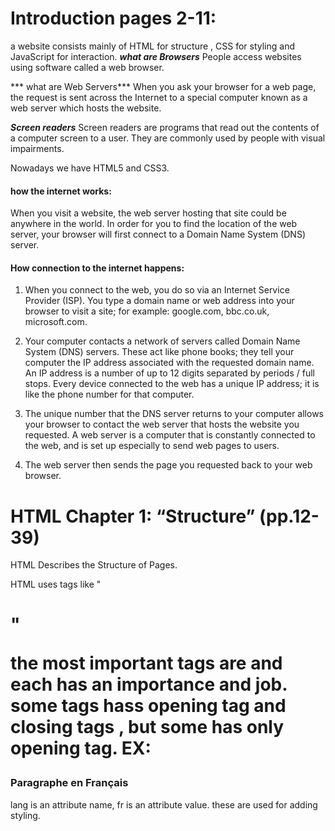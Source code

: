 # Introduction pages 2-11:


a website consists mainly of HTML for structure , CSS for styling and JavaScript for interaction.
***what are Browsers***
People access websites using software called a web browser.


*** what are Web Servers***
When you ask your browser for a web page, the request is sent across the Internet to a special computer known as a web server which hosts the website.

***Screen readers***
Screen readers are programs that read out the contents of a computer screen to a user. They are commonly used by people with visual impairments.

Nowadays we have HTML5 and CSS3.

#### how the internet works:

When you visit a website, the web server
hosting that site could be anywhere in the
world. In order for you to find the location of
the web server, your browser will first connect
to a Domain Name System (DNS) server.


#### How connection to the internet happens:

1. When you connect to the web,
you do so via an Internet Service
Provider (ISP). You type a
domain name or web address
into your browser to visit a site;
for example: google.com,
bbc.co.uk, microsoft.com.


2. Your computer contacts a
network of servers called
Domain Name System (DNS)
servers. These act like phone
books; they tell your computer
the IP address associated with
the requested domain name.
An IP address is a number
of up to 12 digits separated
by periods / full stops. Every
device connected to the web
has a unique IP address; it is
like the phone number for that
computer.


3. The unique number that the
DNS server returns to your
computer allows your browser
to contact the web server
that hosts the website you
requested. A web server is a
computer that is constantly
connected to the web, and is set
up especially to send web pages
to users.

4. The web server then sends the
page you requested back to your
web browser.

# HTML Chapter 1: “Structure” (pp.12-39)

HTML Describes the Structure of Pages.

HTML uses tags like "<h1>"

the most important tags are <html> and <body>
each has an importance and job.
some tags hass opening tag and closing tags , but some has only opening tag.
EX: <p> </p>

### <p lang="fr">Paragraphe en Français</p>
lang is an attribute name, fr is an attribute value. these are used for adding styling.
<title> is used for adding a name for the page.


 HTML pages are text documents.
 Tags are often referred to as elements.


# HTML Chapter 8: “Extra Markup” (p.176-199):

HTML5 is the newest version of HTML , XML is the oldest, in between there's many versions of HTML. all vary in features.

<!-- --> is for adding a comment

<!DOCTYPE html> is for HTML5
you can add ID and class attribute to give the element a unique styling, ID adds a very unique styling, class for multiple-use styling , in CSS code we use #id and .class ...

Some elements will always
appear to start on a new line in
the browser window. These are
known as block level elements. 

Examples of block elements are
<h1>, <p>, <ul>, and <li>.


Some elements will always
appear to continue on the
same line as their neighbouring
elements. These are known as
inline elements.
Examples of inline elements are
<a>, <b>, <em>, and <img>.




Grouping Text &
Elements In a Block ,use <div>


Grouping Text &
Elements Inline, use <span>




<iframe> chapter-08/iframes.html HTML
An iframe is like a little window
that has been cut into your
page — and in that window you
can see another page. The term
iframe is an abbreviation of inline
frame

Information About
Your Pages
<meta>


# HTML Chapter 17: “HTML5 Layout” (pp.428-451):

The <header> and <footer>
elements can be used for:
● The main header or footer
that appears at the top or
bottom of every page on the
site.
● A header or footer for an
individual <article> or
<section> within the page.

The <nav> element is used to
contain the major navigational
blocks on the site such as the
primary site navigation.


The <article> element acts as
a container for any section of a
page that could stand alone and
potentially be syndicated.

The <aside> element has two
purposes, depending on whether
it is inside an <article>
element or not.

When the <aside> element
is used inside an <article>
element, it should contain
information that is related to the
article but not essential to its
overall meaning


The <section> element groups
related content together, and
typically each section would
have its own heading.

The purpose of the <hgroup>
element is to group together a
set of one or more <h1> through
<h6> elements so that they are
treated as one single heading


# HTML Chapter 18: “Process & Design” (pp.452-475):
How Often People Will
Visit Your Site ?
you should think of all the reasons that hold anyone to visit your website and use that to design your website in a good manner.
 make a site map
 ![Alt Text](https://online.visual-paradigm.com/repository/images/4eca449a-3fba-43f1-bc43-817dcdde3d23.png)


 you should make a framework too.


 You can differentiate between pieces of information
using size, color, and style.
X You can use grouping and similarity to help simplify
the information you present.

# JS Chapter 1: “The ABC of Programming” (pp.11-52):

A script is a series of instructions that the computer
can follow in order to achieve a goal.
Each time the script runs, it might only use a subset of
all the instructions. 

#### what is Objects :

object is a case in computer language that has properities 
In computer programming, each physical thing in
the world can be represented as an object. There are
two different types of objects here: a hotel and a car.
Programmers might say that there is one instance of
the hotel object, and two instances of the car object. 

Each object can have its own:
• Properties
• Events
• Methods 
</br>
a property is information about the object
events are :Programmers choose which events they respond to.
When a specific event happens, that event can be
used to trigger a specific section of the code. 

WHAT DOES A METHOD DO?
The code for a method can contain lots of
instructions that together represent one task. 



WEB BROWSERS ARE
PROGRAMS BUILT
USING OBJECTS 

#### HOW A BROWSER SEES A WEB PAGE 
1. RECEIVE A PAGE AS
HTML CODE 
2. CREATE A MODEL OF
THE PAGE AND STORE
IT IN MEMORY 
3. USE A RENDERING
ENGINE TO SHOW THE
PAGE ON SCREEN 

The HTML <script> element is
used to load the JavaScript file
into the page. It has an attribute
called src, whose value is the
path to the script you created. 

#### document.write('something here')
 document : document object , represent the entire webpage. 
 write : method of the document ,object allows writing new things on the HTML page on where <script> tag lays.
.: member operator
something here : parameters , the new thing you want to write.



If you view the source code of the page in the browser,
the JavaScript will not have changed the HTML,
because the script works with the model of the web
page that the browser has created. 




